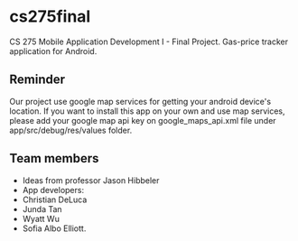 # cs275final
CS 275 Mobile Application Development I - Final Project. Gas-price tracker application for Android.

## Reminder
Our project use google map services for getting your android device's location. If you want to install this app on your own and use map services, please add your google map api key on google_maps_api.xml file under app/src/debug/res/values folder.

## Team members
* Ideas from professor Jason Hibbeler
* App developers:
* Christian DeLuca 
* Junda Tan
* Wyatt Wu
* Sofia Albo Elliott.
